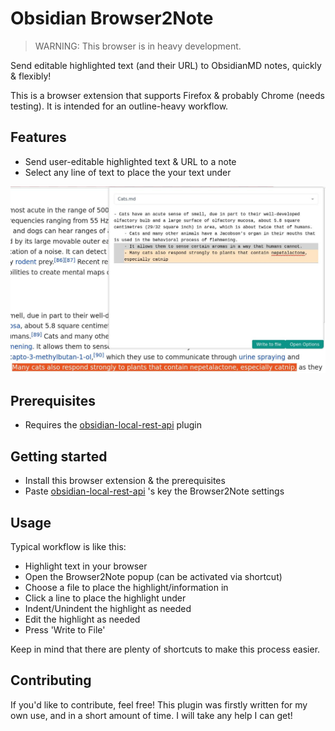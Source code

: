 # Obsidian Browser2Note
> WARNING: This browser is in heavy development.

Send editable highlighted text (and their URL) to ObsidianMD notes, quickly & flexibly!


This is a browser extension that supports Firefox & probably Chrome (needs testing). 
It is intended for an outline-heavy workflow.

## Features
- Send user-editable highlighted text & URL to a note 
- Select any line of text to place the your text under

![Image of extension usage](example.jpg)

## Prerequisites
- Requires the [obsidian-local-rest-api](https://github.com/coddingtonbear/obsidian-local-rest-api) plugin

## Getting started
- Install this browser extension & the prerequisites
- Paste [obsidian-local-rest-api](https://github.com/coddingtonbear/obsidian-local-rest-api) 's key the Browser2Note settings

## Usage
Typical workflow is like this:
- Highlight text in your browser
- Open the Browser2Note popup (can be activated via shortcut)
- Choose a file to place the highlight/information in
- Click a line to place the highlight under
- Indent/Unindent the highlight as needed
- Edit the highlight as needed
- Press 'Write to File'

Keep in mind that there are plenty of shortcuts to make this process easier.

## Contributing
If you'd like to contribute, feel free! This plugin was firstly written for my own use, and in a short amount of time.
I will take any help I can get!